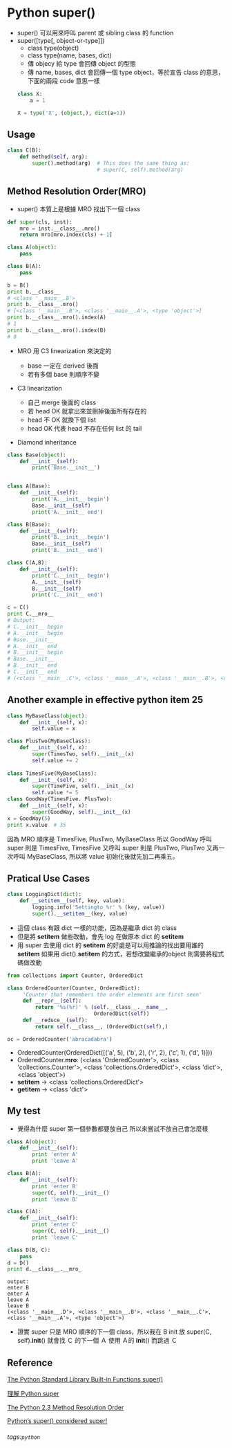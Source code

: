 # Python super()
* super() 可以用來呼叫 parent 或 sibling class 的 function
* super([type[, object-or-type]])
  * class type(object)
  * class type(name, bases, dict)
  * 傳 objecy 給 type 會回傳 object 的型態
  * 傳 name, bases, dict 會回傳一個 type object，等於宣告 class 的意思，下面的兩段 code 意思一樣
  ``` python
  class X:
      a = 1
  ```
  ``` python
  X = type('X', (object,), dict(a=1))
  ```
## Usage
``` python
class C(B):
    def method(self, arg):
        super().method(arg)  # This does the same thing as:
                             # super(C, self).method(arg)
```
## Method Resolution Order(MRO)
* super() 本質上是根據 MRO 找出下一個 class
```python
def super(cls, inst):
    mro = inst.__class__.mro()
    return mro[mro.index(cls) + 1]
```
``` python
class A(object):
    pass

class B(A):
    pass

b = B()
print b.__class__
# <class '__main__.B'>
print b.__class__.mro()
# [<class '__main__.B'>, <class '__main__.A'>, <type 'object'>]
print b.__class__.mro().index(A)
# 1
print b.__class__.mro().index(B)
# 0
```
* MRO 用 C3 linearization 來決定的
    * base 一定在 derived 後面
    * 若有多個 base 則順序不變
* C3 linearization
    * 自己 merge 後面的 class
    * 若 head OK 就拿出來並刪掉後面所有存在的
    * head 不 OK 就換下個 list
    * head OK 代表 head 不存在任何 list 的 tail

* Diamond inheritance
``` python
class Base(object):
    def __init__(self):
        print('Base.__init__')


class A(Base):
    def __init__(self):
        print('A.__init__ begin')
        Base.__init__(self)
        print('A.__init__ end')

class B(Base):
    def __init__(self):
        print('B.__init__ begin')
        Base.__init__(self)
        print('B.__init__ end')

class C(A,B):
    def __init__(self):
        print('C.__init__ begin')
        A.__init__(self)
        B.__init__(self)
        print('C.__init__ end')

c = C()
print C.__mro__
# Output:
# C.__init__ begin
# A.__init__ begin
# Base.__init__
# A.__init__ end
# B.__init__ begin
# Base.__init__
# B.__init__ end
# C.__init__ end
# (<class '__main__.C'>, <class '__main__.A'>, <class '__main__.B'>, <class '__main__.Base'>, <type 'object'>)
```

## Another example in effective python item 25
``` python 
class MyBaseClass(object):
    def __init__(self, x):
        self.value = x

class PlusTwo(MyBaseClass):
    def __init__(self, x):
        super(TimesTwo, self).__init__(x)
        self.value += 2
        
class TimesFive(MyBaseClass):
    def __init__(self, x):
        super(TimeFive, self).__init__(x)
        self.value *= 5
class GoodWay(TimesFive. PlusTwo):
    def __init__(self, x):
        super(GoodWay, self).__init__(x)
x = GoodWay(5)
print x.value  # 35
```
因為 MRO 順序是 TimesFive, PlusTwo, MyBaseClass
所以 GoodWay 呼叫 super 則是 TimesFive, TimesFive 又呼叫 super 則是 PlusTwo, PlusTwo 又再一次呼叫 MyBaseClass, 所以將 value 初始化後就先加二再乘五。
## Pratical Use Cases
``` python
class LoggingDict(dict):
    def __setitem__(self, key, value):
        logging.info('Settingto %r' % (key, value))
        super().__setitem__(key, value)
```
* 這個 class 有跟 dict 一樣的功能，因為是繼承 dict 的 class
* 但是將 __setitem__ 做些改動，會先 log 在做原本 dict 的 __setitem__
* 用 super 去使用 dict 的 __setitem__ 的好處是可以用推論的找出要用誰的 __setitem__ 如果用 dict().__setitem__ 的方式，若想改變繼承的object 則需要將程式碼做改動
``` python
from collections import Counter, OrderedDict

class OrderedCounter(Counter, OrderedDict):
     'Counter that remembers the order elements are first seen'
     def __repr__(self):
         return '%s(%r)' % (self.__class__.__name__,
                            OrderedDict(self))
     def __reduce__(self):
         return self.__class__, (OrderedDict(self),)

oc = OrderedCounter('abracadabra')
```
* OrderedCounter(OrderedDict([('a', 5), ('b', 2), ('r', 2), ('c', 1), ('d', 1)]))
* OrderedCounter.__mro__: (<class 'OrderedCounter'>, <class 'collections.Counter'>, <class 'collections.OrderedDict'>, <class 'dict'>, <class 'object'>)
* __setitem__ -> <class 'collections.OrderedDict'>
* __getitem__ -> <class 'dict'>

## My test
* 覺得為什麼 super 第一個參數都要放自己 所以來嘗試不放自己會怎麼樣
``` python
class A(object):
    def __init__(self):
        print 'enter A'
        print 'leave A'

class B(A):
    def __init__(self):
        print 'enter B'
        super(C, self).__init__()
        print 'leave B'

class C(A):
    def __init__(self):
        print 'enter C'
        super(C, self).__init__()
        print 'leave C'

class D(B, C):
    pass
d = D()
print d.__class__.__mro_
```

```
output:
enter B
enter A
leave A
leave B
(<class '__main__.D'>, <class '__main__.B'>, <class '__main__.C'>, <class '__main__.A'>, <type 'object'>)
```
* 證實 super 只是 MRO 順序的下一個 class，所以我在 B init 放 super(C, self).__init__() 就會找 Ｃ 的下一個 Ａ 使用 Ａ的 __init__() 而跳過 Ｃ


## Reference
[The Python Standard Library Built-in Functions super()](https://docs.python.org/3/library/functions.html#super)

[理解 Python super](https://laike9m.com/blog/li-jie-python-super,70/)

[The Python 2.3 Method Resolution Order](https://www.python.org/download/releases/2.3/mro/)

[Python’s super() considered super!](https://rhettinger.wordpress.com/2011/05/26/super-considered-super/)

###### tags:`python`

